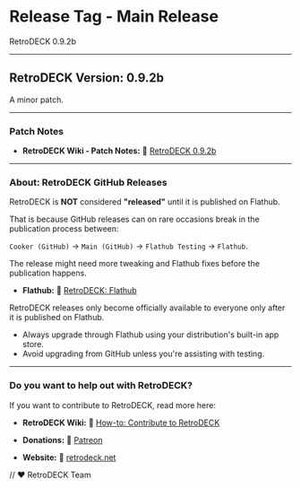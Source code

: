 # Release Tag - Main Release

RetroDECK 0.9.2b 

---


## RetroDECK Version: 0.9.2b 

A minor patch.

---

### Patch Notes

- **RetroDECK Wiki - Patch Notes:** 🔗 [RetroDECK 0.9.2b](https://retrodeck.readthedocs.io/en/latest/wiki_rd_versions/version_0.9.0b/0.9.2b/)

---

### About: RetroDECK GitHub Releases

RetroDECK is **NOT** considered **"released"** until it is published on Flathub. 

That is because GitHub releases can on rare occasions break in the publication process between:

`Cooker (GitHub)` -> `Main (GitHub)` -> `Flathub Testing` -> `Flathub`.

The release might need more tweaking and Flathub fixes before the publication happens.

- **Flathub:** 🔗 [RetroDECK: Flathub](https://flathub.org/apps/net.retrodeck.retrodeck)

RetroDECK releases only become officially available to everyone only after it is published on Flathub. 

- Always upgrade through Flathub using your distribution's built-in app store.
- Avoid upgrading from GitHub unless you're assisting with testing. 

---

### Do you want to help out with RetroDECK? 

If you want to contribute to RetroDECK, read more here: 

- **RetroDECK Wiki:** 🔗 [How-to: Contribute to RetroDECK](https://retrodeck.readthedocs.io/en/latest/wiki_community/contibute-rd/)

- **Donations:** 🔗 [Patreon](https://www.patreon.com/RetroDECK)

- **Website:** 🔗 [retrodeck.net](https://retrodeck.net/)

// ❤️ RetroDECK Team

